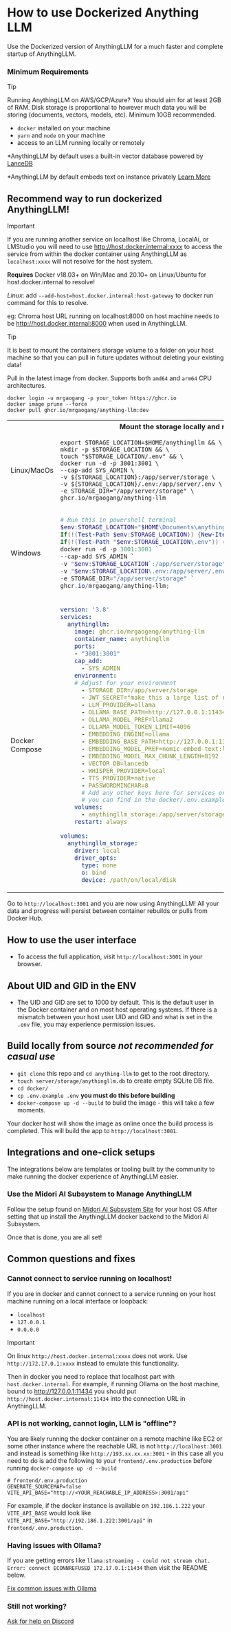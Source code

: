 # How to use Dockerized Anything LLM

Use the Dockerized version of AnythingLLM for a much faster and complete startup of AnythingLLM.

### Minimum Requirements

> [!TIP]
> Running AnythingLLM on AWS/GCP/Azure?
> You should aim for at least 2GB of RAM. Disk storage is proportional to however much data
> you will be storing (documents, vectors, models, etc). Minimum 10GB recommended.

- `docker` installed on your machine
- `yarn` and `node` on your machine
- access to an LLM running locally or remotely

\*AnythingLLM by default uses a built-in vector database powered by [LanceDB](https://github.com/lancedb/lancedb)

\*AnythingLLM by default embeds text on instance privately [Learn More](../server/storage/models/README.md)

## Recommend way to run dockerized AnythingLLM!

> [!IMPORTANT]
> If you are running another service on localhost like Chroma, LocalAi, or LMStudio
> you will need to use http://host.docker.internal:xxxx to access the service from within
> the docker container using AnythingLLM as `localhost:xxxx` will not resolve for the host system.
>
> **Requires** Docker v18.03+ on Win/Mac and 20.10+ on Linux/Ubuntu for host.docker.internal to resolve!
>
> _Linux_: add `--add-host=host.docker.internal:host-gateway` to docker run command for this to resolve.
>
> eg: Chroma host URL running on localhost:8000 on host machine needs to be http://host.docker.internal:8000
> when used in AnythingLLM.

> [!TIP]
> It is best to mount the containers storage volume to a folder on your host machine
> so that you can pull in future updates without deleting your existing data!

Pull in the latest image from docker. Supports both `amd64` and `arm64` CPU architectures.

```shell
docker login -u mrgaogang -p your_token https://ghcr.io
docker image prune --force
docker pull ghcr.io/mrgaogang/anything-llm:dev
```

<table>
<tr>
<th colspan="2">Mount the storage locally and run AnythingLLM in Docker</th>
</tr>
<tr>
<td>
  Linux/MacOs
</td>
<td>

```shell
export STORAGE_LOCATION=$HOME/anythingllm && \
mkdir -p $STORAGE_LOCATION && \
touch "$STORAGE_LOCATION/.env" && \
docker run -d -p 3001:3001 \
--cap-add SYS_ADMIN \
-v ${STORAGE_LOCATION}:/app/server/storage \
-v ${STORAGE_LOCATION}/.env:/app/server/.env \
-e STORAGE_DIR="/app/server/storage" \
ghcr.io/mrgaogang/anything-llm
```

</td>
</tr>
<tr>
<td>
  Windows
</td>
<td>

```powershell
# Run this in powershell terminal
$env:STORAGE_LOCATION="$HOME\Documents\anythingllm"; `
If(!(Test-Path $env:STORAGE_LOCATION)) {New-Item $env:STORAGE_LOCATION -ItemType Directory}; `
If(!(Test-Path "$env:STORAGE_LOCATION\.env")) {New-Item "$env:STORAGE_LOCATION\.env" -ItemType File}; `
docker run -d -p 3001:3001 `
--cap-add SYS_ADMIN `
-v "$env:STORAGE_LOCATION`:/app/server/storage" `
-v "$env:STORAGE_LOCATION\.env:/app/server/.env" `
-e STORAGE_DIR="/app/server/storage" `
ghcr.io/mrgaogang/anything-llm;
```

</td>
</tr>
<tr>
<td> Docker Compose</td>
<td>


```yaml
version: '3.8'
services:
  anythingllm:
    image: ghcr.io/mrgaogang/anything-llm
    container_name: anythingllm
    ports:
    - "3001:3001"
    cap_add:
      - SYS_ADMIN
    environment:
    # Adjust for your environment
      - STORAGE_DIR=/app/server/storage
      - JWT_SECRET="make this a large list of random numbers and letters 20+"
      - LLM_PROVIDER=ollama
      - OLLAMA_BASE_PATH=http://127.0.0.1:11434
      - OLLAMA_MODEL_PREF=llama2
      - OLLAMA_MODEL_TOKEN_LIMIT=4096
      - EMBEDDING_ENGINE=ollama
      - EMBEDDING_BASE_PATH=http://127.0.0.1:11434
      - EMBEDDING_MODEL_PREF=nomic-embed-text:latest
      - EMBEDDING_MODEL_MAX_CHUNK_LENGTH=8192
      - VECTOR_DB=lancedb
      - WHISPER_PROVIDER=local
      - TTS_PROVIDER=native
      - PASSWORDMINCHAR=8
      # Add any other keys here for services or settings
      # you can find in the docker/.env.example file
    volumes:
      - anythingllm_storage:/app/server/storage
    restart: always

volumes:
  anythingllm_storage:
    driver: local
    driver_opts:
      type: none
      o: bind
      device: /path/on/local/disk
```

  </td>
</tr>
</table>

Go to `http://localhost:3001` and you are now using AnythingLLM! All your data and progress will persist between
container rebuilds or pulls from Docker Hub.

## How to use the user interface

- To access the full application, visit `http://localhost:3001` in your browser.

## About UID and GID in the ENV

- The UID and GID are set to 1000 by default. This is the default user in the Docker container and on most host operating systems. If there is a mismatch between your host user UID and GID and what is set in the `.env` file, you may experience permission issues.

## Build locally from source _not recommended for casual use_

- `git clone` this repo and `cd anything-llm` to get to the root directory.
- `touch server/storage/anythingllm.db` to create empty SQLite DB file.
- `cd docker/`
- `cp .env.example .env` **you must do this before building**
- `docker-compose up -d --build` to build the image - this will take a few moments.

Your docker host will show the image as online once the build process is completed. This will build the app to `http://localhost:3001`.

## Integrations and one-click setups

The integrations below are templates or tooling built by the community to make running the docker experience of AnythingLLM easier.

### Use the Midori AI Subsystem to Manage AnythingLLM

Follow the setup found on [Midori AI Subsystem Site](https://io.midori-ai.xyz/subsystem/manager/) for your host OS
After setting that up install the AnythingLLM docker backend to the Midori AI Subsystem.

Once that is done, you are all set!

## Common questions and fixes

### Cannot connect to service running on localhost!

If you are in docker and cannot connect to a service running on your host machine running on a local interface or loopback:

- `localhost`
- `127.0.0.1`
- `0.0.0.0`

> [!IMPORTANT]
> On linux `http://host.docker.internal:xxxx` does not work.
> Use `http://172.17.0.1:xxxx` instead to emulate this functionality.

Then in docker you need to replace that localhost part with `host.docker.internal`. For example, if running Ollama on the host machine, bound to http://127.0.0.1:11434 you should put `http://host.docker.internal:11434` into the connection URL in AnythingLLM.


### API is not working, cannot login, LLM is "offline"?

You are likely running the docker container on a remote machine like EC2 or some other instance where the reachable URL
is not `http://localhost:3001` and instead is something like `http://193.xx.xx.xx:3001` - in this case all you need to do is add the following to your `frontend/.env.production` before running `docker-compose up -d --build`

```
# frontend/.env.production
GENERATE_SOURCEMAP=false
VITE_API_BASE="http://<YOUR_REACHABLE_IP_ADDRESS>:3001/api"
```

For example, if the docker instance is available on `192.186.1.222` your `VITE_API_BASE` would look like `VITE_API_BASE="http://192.186.1.222:3001/api"` in `frontend/.env.production`.

### Having issues with Ollama?

If you are getting errors like `llama:streaming - could not stream chat. Error: connect ECONNREFUSED 172.17.0.1:11434` then visit the README below.

[Fix common issues with Ollama](../server/utils/AiProviders/ollama/README.md)

### Still not working?

[Ask for help on Discord](https://discord.gg/6UyHPeGZAC)
